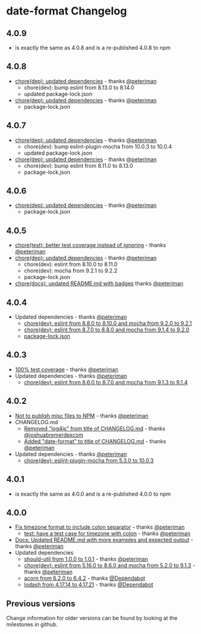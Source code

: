 # date-format Changelog

## 4.0.9

- is exactly the same as 4.0.8 and is a re-published 4.0.8 to npm

## 4.0.8

- [chore(dep): updated dependencies](https://github.com/nomiddlename/date-format/pull/60) - thanks [@peteriman](https://github.com/peteriman)
  - chore(dev): bump eslint from 8.13.0 to 8.14.0
  - updated package-lock.json
- [chore(dep): updated dependencies](https://github.com/nomiddlename/date-format/pull/59) - thanks [@peteriman](https://github.com/peteriman)
  - package-lock.json

## 4.0.7

- [chore(dep): updated dependencies](https://github.com/nomiddlename/date-format/pull/57) - thanks [@peteriman](https://github.com/peteriman)
  - chore(dev): bump eslint-plugin-mocha from 10.0.3 to 10.0.4
  - updated package-lock.json
- [chore(dep): updated dependencies](https://github.com/nomiddlename/date-format/pull/54) - thanks [@peteriman](https://github.com/peteriman)
  - chore(dev): bump eslint from 8.11.0 to 8.13.0
  - package-lock.json

## 4.0.6

- [chore(dep): updated dependencies](https://github.com/nomiddlename/date-format/pull/52) - thanks [@peteriman](https://github.com/peteriman)
  - package-lock.json

## 4.0.5

- [chore(test): better test coverage instead of ignoring](https://github.com/nomiddlename/date-format/pull/48) - thanks [@peteriman](https://github.com/peteriman)
- [chore(dep): updated dependencies](https://github.com/nomiddlename/date-format/pull/49) - thanks [@peteriman](https://github.com/peteriman)
  - chore(dev): eslint from 8.10.0 to 8.11.0
  - chore(dev): mocha from 9.2.1 to 9.2.2
  - package-lock.json
- [chore(docs): updated README.md with badges](https://github.com/nomiddlename/date-format/pull/50) thanks [@peteriman](https://github.com/peteriman)

## 4.0.4

- Updated dependencies - thanks [@peteriman](https://github.com/peteriman)
  - [chore(dev): eslint from 8.8.0 to 8.10.0 and mocha from 9.2.0 to 9.2.1](https://github.com/nomiddlename/date-format/pull/46) 
  - [chore(dev): eslint from 8.7.0 to 8.8.0 and mocha from 9.1.4 to 9.2.0](https://github.com/nomiddlename/date-format/pull/45) 
  - [package-lock.json](https://github.com/nomiddlename/date-format/pull/44) 

## 4.0.3

- [100% test coverage](https://github.com/nomiddlename/date-format/pull/42) - thanks [@peteriman](https://github.com/peteriman)
- Updated dependencies - thanks [@peteriman](https://github.com/peteriman)
  - [chore(dev): eslint from 8.6.0 to 8.7.0 and mocha from 9.1.3 to 9.1.4](https://github.com/nomiddlename/date-format/pull/41) 

## 4.0.2

- [Not to publish misc files to NPM](https://github.com/nomiddlename/date-format/pull/39) - thanks [@peteriman](https://github.com/peteriman)
- CHANGELOG.md
  - [Removed "log4js" from title of CHANGELOG.md](https://github.com/nomiddlename/date-format/pull/37) - thanks [@joshuabremerdexcom](https://github.com/joshuabremerdexcom)
  - [Added "date-format" to title of CHANGELOG.md](https://github.com/nomiddlename/date-format/commit/64a95d0386853692d7d65174f94a0751e775f7ce#diff-06572a96a58dc510037d5efa622f9bec8519bc1beab13c9f251e97e657a9d4ed) - thanks [@peteriman](https://github.com/peteriman)
- Updated dependencies - thanks [@peteriman](https://github.com/peteriman)
  - [chore(dev): eslint-plugin-mocha from 5.3.0 to 10.0.3](https://github.com/nomiddlename/date-format/pull/38) 

## 4.0.1

- is exactly the same as 4.0.0 and is a re-published 4.0.0 to npm

## 4.0.0

- [Fix timezone format to include colon separator](https://github.com/nomiddlename/date-format/pull/27) - thanks [@peteriman](https://github.com/peteriman)
  - [test: have a test case for timezone with colon](https://github.com/nomiddlename/date-format/pull/32) - thanks [@peteriman](https://github.com/peteriman)
- [Docs: Updated README.md with more examples and expected output](https://github.com/nomiddlename/date-format/pull/33) - thanks [@peteriman](https://github.com/peteriman)
- Updated dependencies
  - [should-util from 1.0.0 to 1.0.1](https://github.com/nomiddlename/date-format/pull/31) - thanks [@peteriman](https://github.com/peteriman)
  - [chore(dev): eslint from 5.16.0 to 8.6.0 and mocha from 5.2.0 to 9.1.3](https://github.com/nomiddlename/date-format/pull/30) - thanks [@peteriman](https://github.com/peteriman)
  - [acorn from 6.2.0 to 6.4.2](https://github.com/nomiddlename/date-format/pull/29) - thanks [@Dependabot](https://github.com/dependabot)
  - [lodash from 4.17.14 to 4.17.21](https://github.com/nomiddlename/date-format/pull/26) - thanks [@Dependabot](https://github.com/dependabot)

## Previous versions

Change information for older versions can be found by looking at the milestones in github.
